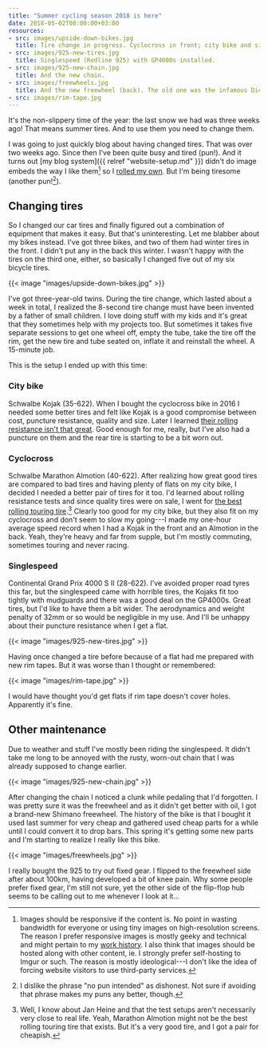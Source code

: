 ```yaml
---
title: "Summer cycling season 2018 is here"
date: 2018-05-02T08:00:00+03:00
resources:
- src: images/upside-down-bikes.jpg
  title: Tire change in progress. Cyclocross in front; city bike and singlespeed in the back.
- src: images/925-new-tires.jpg
  title: Singlespeed (Redline 925) with GP4000s installed.
- src: images/925-new-chain.jpg
  title: And the new chain.
- src: images/freewheels.jpg
  title: And the new freewheel (back). The old one was the infamous Dicta, just as suspected.
- src: images/rim-tape.jpg
---
```


It's the non-slippery time of the year: the last snow we had was three weeks ago! That means summer tires. And to use them you need to change them.

I was going to just quickly blog about having changed tires. That was over two weeks ago. Since then I've been quite busy and tired (pun!). And it turns out [my blog system]({{ relref "website-setup.md" }}) didn't do image embeds the way I like them[^1] so I [rolled my own](https://github.com/dancek/hannuhartikainen.fi/blob/master/layouts/shortcodes/image.html). But I'm being tiresome (another pun![^2]).

## Changing tires

So I changed our car tires and finally figured out a combination of equipment that makes it easy. But that's uninteresting. Let me blabber about my bikes instead. I've got three bikes, and two of them had winter tires in the front. I didn't put any in the back this winter. I wasn't happy with the tires on the third one, either, so basically I changed five out of my six bicycle tires.

{{< image "images/upside-down-bikes.jpg" >}}

I've got three-year-old twins. During the tire change, which lasted about a week in total, I realized the 8-second tire change must have been invented by a father of small children. I love doing stuff with my kids and it's great that they sometimes help with my projects too. But sometimes it takes five separate sessions to get one wheel off, empty the tube, take the tire off the rim, get the new tire and tube seated on, inflate it and reinstall the wheel. A 15-minute job.

This is the setup I ended up with this time:

### City bike

Schwalbe Kojak (35-622). When I bought the cyclocross bike in 2016 I needed some better tires and felt like Kojak is a good compromise between cost, puncture resistance, quality and size. Later I learned [their rolling resistance isn't that great](https://www.bicyclerollingresistance.com/tour-reviews/schwalbe-kojak-2017). Good enough for me, really, but I've also had a puncture on them and the rear tire is starting to be a bit worn out.

### Cyclocross

Schwalbe Marathon Almotion (40-622). After realizing how great good tires are compared to bad tires and having plenty of flats on my city bike, I decided I needed a better pair of tires for it too. I'd learned about rolling resistance tests and since quality tires were on sale, I went for [the best rolling touring tire](https://www.bicyclerollingresistance.com/tour-reviews/schwalbe-marathon-almotion-2016).[^3] Clearly too good for my city bike, but they also fit on my cyclocross and don't seem to slow my going---I made my one-hour average speed record when I had a Kojak in the front and an Almotion in the back. Yeah, they're heavy and far from supple, but I'm mostly commuting, sometimes touring and never racing.

### Singlespeed

Continental Grand Prix 4000 S II (28-622). I've avoided proper road tyres this far, but the singlespeed came with horrible tires, the Kojaks fit too tightly with mudguards and there was a good deal on the GP4000s. Great tires, but I'd like to have them a bit wider. The aerodynamics and weight penalty of 32mm or so would be negligible in my use. And I'll be unhappy about their puncture resistance when I get a flat.

{{< image "images/925-new-tires.jpg" >}}

Having once changed a tire before because of a flat had me prepared with new rim tapes. But it was worse than I thought or remembered:

{{< image "images/rim-tape.jpg" >}}

I would have thought you'd get flats if rim tape doesn't cover holes. Apparently it's fine.

## Other maintenance

Due to weather and stuff I've mostly been riding the singlespeed. It didn't take me long to be annoyed with the rusty, worn-out chain that I was already supposed to change earlier.

{{< image "images/925-new-chain.jpg" >}}

After changing the chain I noticed a clunk while pedaling that I'd forgotten. I was pretty sure it was the freewheel and as it didn't get better with oil, I got a brand-new Shimano freewheel. The history of the bike is that I bought it used last summer for very cheap and gathered used cheap parts for a while until I could convert it to drop bars. This spring it's getting some new parts and I'm starting to realize I really like this bike.

{{< image "images/freewheels.jpg" >}}

I really bought the 925 to try out fixed gear. I flipped to the freewheel side after about 100km, having developed a bit of knee pain. Why some people prefer fixed gear, I'm still not sure, yet the other side of the flip-flop hub seems to be calling out to me whenever I look at it...


[^1]: Images should be responsive if the content is. No point in wasting bandwidth for everyone or using tiny images on high-resolution screens. The reason I prefer responsive images is mostly geeky and technical and might pertain to my [work history](https://github.com/imazen/slimmage/pull/37). I also think that images should be hosted along with other content, ie. I strongly prefer self-hosting to Imgur or such. The reason is mostly ideological---I don't like the idea of forcing website visitors to use third-party services.

[^2]: I dislike the phrase "no pun intended" as dishonest. Not sure if avoiding that phrase makes my puns any better, though.

[^3]: Well, I know about Jan Heine and that the test setups aren't necessarily very close to real life. Yeah, Marathon Almotion might not be the best rolling touring tire that exists. But it's a very good tire, and I got a pair for cheapish.
